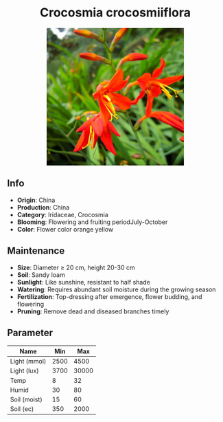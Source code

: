 <h1 align='center'>Crocosmia crocosmiiflora</h1>
<p align="center">
    <img 
        align='center'
        width='320'
        src="../images/crocosmia crocosmiiflora.png" 
        alt='Crocosmia crocosmiiflora' />
</p>

## Info

 - **Origin**: China
 - **Production**: China
 - **Category**: Iridaceae, Crocosmia
 - **Blooming**: Flowering and fruiting periodJuly-October
 - **Color**: Flower color orange yellow

## Maintenance

 - **Size**: Diameter ≥ 20 cm, height 20-30 cm
 - **Soil**: Sandy loam
 - **Sunlight**: Like sunshine, resistant to half shade
 - **Watering**: Requires abundant soil moisture during the growing season
 - **Fertilization**: Top-dressing after emergence, flower budding, and flowering
 - **Pruning**: Remove dead and diseased branches timely

## Parameter

| Name         | Min  | Max   |
|--------------|------|-------|
| Light (mmol) | 2500 | 4500  |
| Light (lux)  | 3700 | 30000 |
| Temp         | 8    | 32    |
| Humid        | 30   | 80    |
| Soil (moist) | 15   | 60    |
| Soil (ec)    | 350  | 2000  |